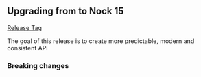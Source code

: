 ## Upgrading from to Nock 15

[Release Tag](https://github.com/nock/nock/releases/tag/v15.0.0)

The goal of this release is to create more predictable, modern and consistent API

### Breaking changes
